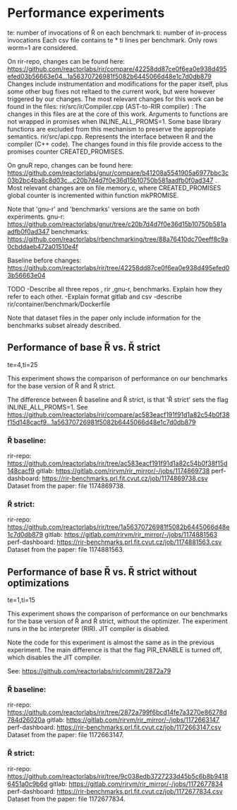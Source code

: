 # Performance experiments

te: number of invocations of Ř on each benchmark
ti: number of in-process invocations
Each csv file contains te * ti lines per benchmark. Only rows worm=1 are considered. 



On rir-repo, changes can be found here: https://github.com/reactorlabs/rir/compare/42258dd87ce0f6ea0e938d495efed03b56663e04...1a56370726981f5082b6445066d48e1c7d0db879
Changes include instrumentation and modifications for the paper itself, plus some other bug fixes not reltaed to the current work, but were however triggered by our changes.
The most relevant changes for this work can be found in the files: 
rir/src/ir/Compiler.cpp  (AST-to-RIR compiler) : The changes in this files are at the core of this work. Arguments to functions are not wrapped in promises when INLINE_ALL_PROMS=1. Some base library functions are excluded from this mechanism to preserve the appropiate semantics.
rir/src/api.cpp. Represents the interface between R and the compiler (C++ code). The changes found in this file provide access to the promises counter CREATED_PROMISES.   

On gnuR repo, changes can be found here:  https://github.com/reactorlabs/gnur/compare/b41208a5541905a6977bbc3c03b2bc4ba8c8d03c...c20b7d4d7f0e36d15b10750b581aadfb0f0ad347 . 
Most relevant changes are on file memory.c, where CREATED_PROMISES global counter is incremented within function mkPROMISE. 

Note that 'gnu-r' and 'benchmarks' versions are the same on both experiments.
gnu-r: https://github.com/reactorlabs/gnur/tree/c20b7d4d7f0e36d15b10750b581aadfb0f0ad347
benchmarks: https://github.com/reactorlabs/rbenchmarking/tree/88a76410dc70eeff8c9a0cbddaeb472a01510e4f


Baseline before changes: https://github.com/reactorlabs/rir/tree/42258dd87ce0f6ea0e938d495efed03b56663e04


TODO
-Describe all three repos , rir ,gnu-r, benchmarks. Explain how they refer to each other.
-Explain format  gitlab and csv
-describe rir/container/benchmark/Dockerfile


Note that dataset files in the paper only include information for the benchmarks subset already described.

## Performance of base Ř vs. Ř strict


te=4,ti=25

This experiment shows the comparison of performance on our benchmarks for the base version of Ř and Ř strict.

The difference between Ř baseline and Ř strict, is that  'Ř strict' sets the flag INLINE_ALL_PROMS=1. See https://github.com/reactorlabs/rir/compare/ac583eacf191f91d1a82c54b0f38f15d148cacf9...1a56370726981f5082b6445066d48e1c7d0db879


### Ř baseline: 

rir-repo: https://github.com/reactorlabs/rir/tree/ac583eacf191f91d1a82c54b0f38f15d148cacf9
gitlab: https://gitlab.com/rirvm/rir_mirror/-/jobs/1174869738
perf-dashboard: https://rir-benchmarks.prl.fit.cvut.cz/job/1174869738.csv
Dataset from the paper: file 1174869738.


### Ř strict: 

rir-repo: https://github.com/reactorlabs/rir/tree/1a56370726981f5082b6445066d48e1c7d0db879
gitlab: https://gitlab.com/rirvm/rir_mirror/-/jobs/1174881563
perf-dashboard: https://rir-benchmarks.prl.fit.cvut.cz/job/1174881563.csv
Dataset from the paper: file 1174881563.



##  Performance of base Ř vs. Ř strict without optimizations

te=1,ti=15

This experiment shows the comparison of performance on our benchmarks for the base version of Ř and Ř strict, without the optimizer. 
The experiment runs in the bc interpreter (RIR). JIT compiler is disabled.

Note the code for this experiment is almost the same as in the previous experiment. The main difference is that the flag PIR_ENABLE is turned off, which disables the JIT compiler.

See: https://github.com/reactorlabs/rir/commit/2872a79


### Ř baseline: 


rir-repo: https://github.com/reactorlabs/rir/tree/2872a799f6bcd14fe7a3270e86278d784d26020a
gitlab: https://gitlab.com/rirvm/rir_mirror/-/jobs/1172663147
perf-dashboard: https://rir-benchmarks.prl.fit.cvut.cz/job/1172663147.csv
Dataset from the paper: file 1172663147.


### Ř strict: 

rir-repo: https://github.com/reactorlabs/rir/tree/9c038edb3727233d45b5c6b8b94186451a0c9b6d
gitlab: https://gitlab.com/rirvm/rir_mirror/-/jobs/1172677834
perf-dashboard: https://rir-benchmarks.prl.fit.cvut.cz/job/1172677834.csv
Dataset from the paper: file 1172677834.



